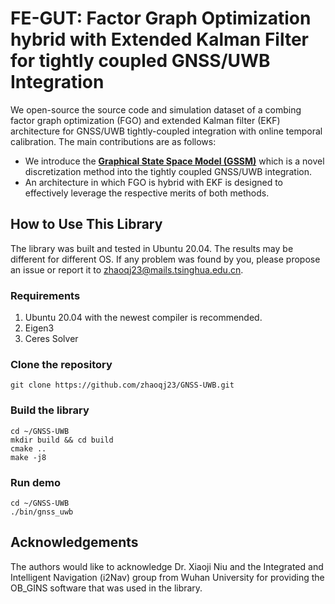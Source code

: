 # FE-GUT: Factor Graph Optimization hybrid with Extended Kalman Filter for tightly coupled GNSS/UWB Integration
We open-source the source code and simulation dataset of a combing factor graph optimization (FGO) and extended Kalman filter (EKF) architecture for GNSS/UWB tightly-coupled integration with online temporal calibration. The main contributions are as follows:
* We introduce the **[Graphical State Space Model (GSSM)](https://github.com/shaolinbit/GraphicalStateSpaceModel)** which is a novel discretization method into the tightly coupled GNSS/UWB integration. 
* An architecture in which FGO is hybrid with EKF is designed to effectively leverage the respective merits of both methods.
## How to Use This Library
The library was built and tested in Ubuntu 20.04. The results may be different for different OS. If any problem was found by you, please propose an issue or report it to zhaoqj23@mails.tsinghua.edu.cn.
### Requirements
1) Ubuntu 20.04 with the newest compiler is recommended.
2) Eigen3
3) Ceres Solver
### Clone the repository
```git clone https://github.com/zhaoqj23/GNSS-UWB.git```
### Build the library
```
cd ~/GNSS-UWB
mkdir build && cd build
cmake ..
make -j8
```
### Run demo
```
cd ~/GNSS-UWB
./bin/gnss_uwb
```
## Acknowledgements
The authors would like to acknowledge Dr. Xiaoji Niu and the Integrated and Intelligent Navigation (i2Nav) group from Wuhan University for providing the OB_GINS software that was used in the library.
